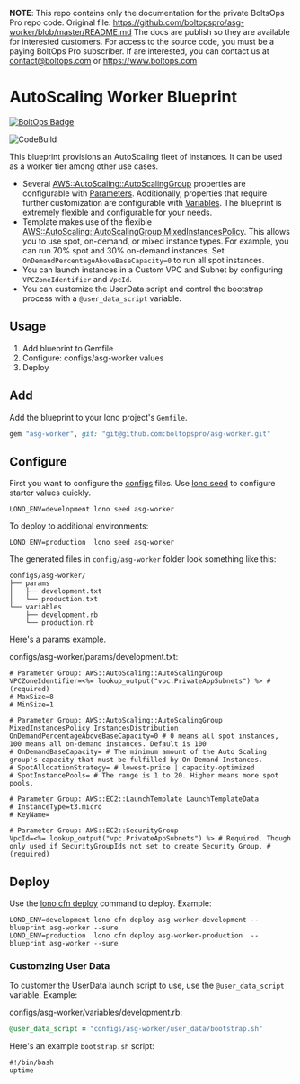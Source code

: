 <!-- note marker start -->
**NOTE**: This repo contains only the documentation for the private BoltsOps Pro repo code.
Original file: https://github.com/boltopspro/asg-worker/blob/master/README.md
The docs are publish so they are available for interested customers.
For access to the source code, you must be a paying BoltOps Pro subscriber.
If are interested, you can contact us at contact@boltops.com or https://www.boltops.com

<!-- note marker end -->

# AutoScaling Worker Blueprint

[![BoltOps Badge](https://img.boltops.com/boltops/badges/boltops-badge.png)](https://www.boltops.com)

![CodeBuild](https://codebuild.us-west-2.amazonaws.com/badges?uuid=eyJlbmNyeXB0ZWREYXRhIjoiNitGYjRkbUdQZy8xSGZhWVc2SFc1ZzZ1Q09JeW1YUDVkYUFHZ2dxS3E2YnRuUkJodzFVeUFMMW1kS0hRVlh4RDVEbHlBNGpYNVRVWlhJWXBFTFJBZzVjPSIsIml2UGFyYW1ldGVyU3BlYyI6ImhCRCtqb28vcFJmS2pGVmoiLCJtYXRlcmlhbFNldFNlcmlhbCI6MX0%3D&branch=master)

This blueprint provisions an AutoScaling fleet of instances. It can be used as a worker tier among other use cases.

* Several [AWS::AutoScaling::AutoScalingGroup](https://docs.aws.amazon.com/AWSCloudFormation/latest/UserGuide/aws-properties-as-group.html) properties are configurable with [Parameters](https://lono.cloud/docs/configs/params/). Additionally, properties that require further customization are configurable with [Variables](https://lono.cloud/docs/configs/shared-variables/).  The blueprint is extremely flexible and configurable for your needs.
* Template makes use of the flexible [AWS::AutoScaling::AutoScalingGroup MixedInstancesPolicy](https://docs.aws.amazon.com/AWSCloudFormation/latest/UserGuide/aws-properties-autoscaling-autoscalinggroup-mixedinstancespolicy.html). This allows you to use spot, on-demand, or mixed instance types. For example, you can run 70% spot and 30% on-demand instances.  Set `OnDemandPercentageAboveBaseCapacity=0` to run all spot instances.
* You can launch instances in a Custom VPC and Subnet by configuring `VPCZoneIdentifier` and `VpcId`.
* You can customize the UserData script and control the bootstrap process with a `@user_data_script` variable.

## Usage

1. Add blueprint to Gemfile
2. Configure: configs/asg-worker values
3. Deploy

## Add

Add the blueprint to your lono project's `Gemfile`.

```ruby
gem "asg-worker", git: "git@github.com:boltopspro/asg-worker.git"
```

## Configure

First you want to configure the [configs](https://lono.cloud/docs/core/configs/) files. Use [lono seed](https://lono.cloud/reference/lono-seed/) to configure starter values quickly.

    LONO_ENV=development lono seed asg-worker

To deploy to additional environments:

    LONO_ENV=production  lono seed asg-worker

The generated files in `config/asg-worker` folder look something like this:

    configs/asg-worker/
    ├── params
    │   ├── development.txt
    │   └── production.txt
    └── variables
        ├── development.rb
        └── production.rb

Here's a params example.

configs/asg-worker/params/development.txt:

    # Parameter Group: AWS::AutoScaling::AutoScalingGroup
    VPCZoneIdentifier=<%= lookup_output("vpc.PrivateAppSubnets") %> # (required)
    # MaxSize=8
    # MinSize=1

    # Parameter Group: AWS::AutoScaling::AutoScalingGroup MixedInstancesPolicy InstancesDistribution
    OnDemandPercentageAboveBaseCapacity=0 # 0 means all spot instances, 100 means all on-demand instances. Default is 100
    # OnDemandBaseCapacity= # The minimum amount of the Auto Scaling group's capacity that must be fulfilled by On-Demand Instances.
    # SpotAllocationStrategy= # lowest-price | capacity-optimized
    # SpotInstancePools= # The range is 1 to 20. Higher means more spot pools.

    # Parameter Group: AWS::EC2::LaunchTemplate LaunchTemplateData
    # InstanceType=t3.micro
    # KeyName=

    # Parameter Group: AWS::EC2::SecurityGroup
    VpcId=<%= lookup_output("vpc.PrivateAppSubnets") %> # Required. Though only used if SecurityGroupIds not set to create Security Group. # (required)

## Deploy

Use the [lono cfn deploy](http://lono.cloud/reference/lono-cfn-deploy/) command to deploy. Example:

    LONO_ENV=development lono cfn deploy asg-worker-development --blueprint asg-worker --sure
    LONO_ENV=production  lono cfn deploy asg-worker-production  --blueprint asg-worker --sure


### Customzing User Data

To customer the UserData launch script to use, use the `@user_data_script` variable. Example:

configs/asg-worker/variables/development.rb:

```ruby
@user_data_script = "configs/asg-worker/user_data/bootstrap.sh"
```

Here's an example `bootstrap.sh` script:

    #!/bin/bash
    uptime
